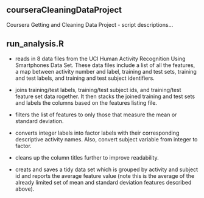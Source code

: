 ## courseraCleaningDataProject
Coursera Getting and Cleaning Data Project - script descriptions...


## run_analysis.R
- reads in 8 data files from the UCI Human Activity Recognition Using Smartphones Data Set. These data files include a list of all the features, a map between activity number and label, training and test sets, training and test labels, and training and test subject identifiers. 

- joins training/test labels, training/test subject ids, and training/test feature set data rogether. It then stacks the joined training and test sets and labels the columns based on the features listing file.

- filters the list of features to only those that measure the mean or standard deviation.

- converts integer labels into factor labels with their corresponding descriptive activity names. Also, convert subject variable from integer to factor.

- cleans up the column titles further to improve readability.

- creats and saves a tidy data set which is grouped by activity and subject id and reports the average feature value (note this is the average of the already limited set of mean and standard deviation features described above).

